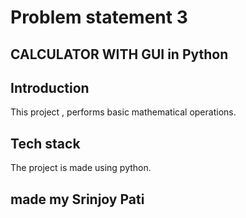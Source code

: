 # Problem statement 3

## CALCULATOR WITH GUI in Python

## Introduction  
This project , performs basic mathematical operations.

## Tech stack 

The project is made using python.


## made my Srinjoy Pati



